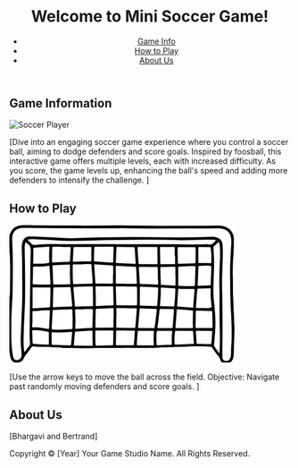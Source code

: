 <!DOCTYPE html>
<html lang="en">
<head>
    <meta charset="UTF-8">
    <meta http-equiv="X-UA-Compatible" content="IE=edge">
    <meta name="viewport" content="width=device-width, initial-scale=1.0">
    <title>Mini Soccer Game</title>
    <link rel="icon" type="image/png" sizes="32x32" href="images/favicon-32x32.png">
    <link rel="icon" type="image/png" sizes="16x16" href="images/favicon-16x16.png">
    <meta name="description" content="Experience the thrill of soccer with our Mini Soccer Game! Navigate the ball past dynamic defenders and score to level up.">
    <meta name="keywords" content="Mini Soccer Game, Foosball, Interactive Game, Sports Game, Soccer Game">
    <meta name="author" content="Your Game Studio Name">
    <meta property="og:title" content="Mini Soccer Game">
    <meta property="og:description" content="Dive into our interactive soccer game, designed to challenge and entertain. Score goals, dodge defenders, and level up!">
    <meta property="og:image" content="images/social_media_image.jpg">
    <meta property="og:locale" content="en_US">
    <link href="assets/css/style.scss" rel="stylesheet">
</head>
<body>
    <header>
        <h1>Welcome to Mini Soccer Game!</h1>
        <nav>
            <ul>
                <li><a href="#game-info">Game Info</a></li>
                <li><a href="#how-to-play">How to Play</a></li>
                <li><a href="#about-us">About Us</a></li>
            </ul>
        </nav>
    </header>
    <main>
        <section id="game-info">
            <h2>Game Information</h2>
            <!-- soccerplayer.png -->
            <img src="images/soccer_player.png" alt="Soccer Player" />
            <p>[Dive into an engaging soccer game experience where you control a soccer ball, aiming to dodge defenders and score goals. Inspired by foosball, this interactive game offers multiple levels, each with increased difficulty. As you score, the game levels up, enhancing the ball's speed and adding more defenders to intensify the challenge.
]</p>
        </section>
        <section id="how-to-play">
            <h2>How to Play</h2>
            <!soccergoal.png>
            <img src="soccergoal.png" alt="Goal" />
            <p>[Use the arrow keys to move the ball across the field.
Objective: Navigate past randomly moving defenders and score goals.
]</p>
        </section>
        <section id="about-us">
            <h2>About Us</h2>
            <p>[Bhargavi and Bertrand]</p>
        </section>
    </main>
    <footer>
        <p>Copyright © [Year] Your Game Studio Name. All Rights Reserved.</p>
    </footer>
</body>
</html>
